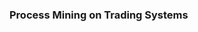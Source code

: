  <!DOCTYPE html>
<html>
<head>
<meta charset="UTF-8">
<title>Process Mining on Trading Systems</title>
</head>

<body>
<h3>Process Mining on Trading Systems</h3>
</body>

</html> 

